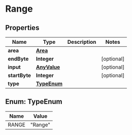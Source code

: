 

# Range

## Properties

Name | Type | Description | Notes
------------ | ------------- | ------------- | -------------
**area** | [**Area**](Area.md) |  | 
**endByte** | **Integer** |  |  [optional]
**input** | [**AnyValue**](AnyValue.md) |  |  [optional]
**startByte** | **Integer** |  |  [optional]
**type** | [**TypeEnum**](#TypeEnum) |  | 



## Enum: TypeEnum

Name | Value
---- | -----
RANGE | &quot;Range&quot;



